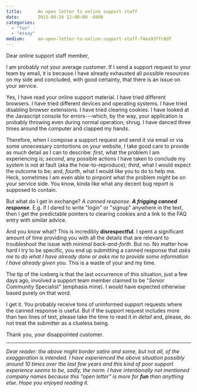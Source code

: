 ```yaml
---
title:      An open letter to online support staff
date:       2015-09-24 12:00:00 -0400
categories:
  - "fun"
  - "essay"
medium:     an-open-letter-to-online-support-staff-f4ea93ffc0df
---
```


Dear online support staff member,

I am probably not your average customer. If I send a support request to your team by email, it is because I have already exhausted all possible resources on my side and concluded, with good certainty, that there is an issue on your service.

Yes, I have read your online support material. I have tried different browsers. I have tried different devices and operating systems. I have tried disabling browser extensions. I have tried clearing cookies. I have looked at the Javascript console for errors---which, by the way, your application is probably throwing even during normal operation; shrug. I have danced three times around the computer and clapped my hands.

Therefore, when I compose a support request and send it via email or via some unnecessary contortions on your website, I take good care to provide as much detail as I can to describe: _first_, what the problem I am experiencing is; _second_, any possible actions I have taken to conclude my system is not at fault (aka the how-to-reproduce); _third_, what I would expect the outcome to be; and, _fourth_, what I would like you to do to help me. Heck, sometimes I am even able to pinpoint what the problem _might_ be on your service side. You know, kinda like what any decent bug report is supposed to contain.

But what do I get in exchange? _A canned response_. **_A frigging canned response_**_._ E.g. if I dared to write "login" or "signup" anywhere in the text, then I get the predictable pointers to clearing cookies and a link to the FAQ entry with similar advice.

And you know what? This is incredibly **disrespectful**. I spent a significant amount of time providing you with all the details that are relevant to troubleshoot the issue _with minimal back-and-forth_. But no. No matter how hard I try to be specific, you end up submitting a canned response that _asks me to do what I have already done or asks me to provide some information I have already given you_. This is a waste of your and my time.

The tip of the iceberg is that the last occurrence of this situation, just a few days ago, involved a support team member claimed to be "_Senior_ Community Specialist" (emphasis mine). I would have expected otherwise based purely on that word.

I get it. You probably receive tons of uninformed support requests where the canned response is useful. But if the support request includes more than two lines of text, please take the time to read it _in detail_ and, please, do not treat the submitter as a clueless being.

Thank you,  your disappointed customer.

* * *

_Dear reader: the above might border satire and some, but not all, of the exaggeration is intended. I have experienced the above situation possibly around 10 times over the last few years and this kind of poor support experience seems to be, sadly, the norm. I have intentionally not mentioned company names because this "open letter" is more for **fun** than anything else. Hope you enjoyed reading it._
